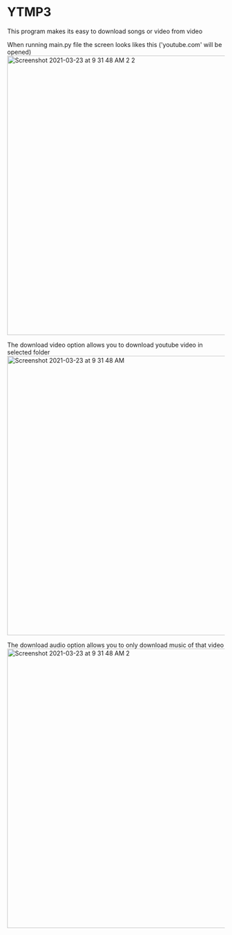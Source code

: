 # YTMP3

This program makes its easy to download songs or video from video

When running main.py file the screen looks likes this ('youtube.com' will be opened)<br>
<img width="646" alt="Screenshot 2021-03-23 at 9 31 48 AM 2 2" src="https://user-images.githubusercontent.com/64687869/112091312-258bdb80-8bbb-11eb-94e5-8b4ed2991172.png">

The download video option allows you to download youtube video in selected folder
<img width="646" alt="Screenshot 2021-03-23 at 9 31 48 AM" src="https://user-images.githubusercontent.com/64687869/112091296-1efd6400-8bbb-11eb-8cd5-a8ef04e7ca69.png">

The download audio option allows you to only download music of that video
<img width="646" alt="Screenshot 2021-03-23 at 9 31 48 AM 2" src="https://user-images.githubusercontent.com/64687869/112091308-245aae80-8bbb-11eb-9190-bc82faca575f.png">
